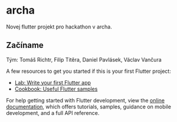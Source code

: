 # archa

Novej flutter projekt pro hackathon v archa.

## Začíname 

Tým: Tomáš Richtr, Filip Titěra, Daniel Pavlásek, Václav Vančura

A few resources to get you started if this is your first Flutter project:

- [Lab: Write your first Flutter app](https://docs.flutter.dev/get-started/codelab)
- [Cookbook: Useful Flutter samples](https://docs.flutter.dev/cookbook)

For help getting started with Flutter development, view the
[online documentation](https://docs.flutter.dev/), which offers tutorials,
samples, guidance on mobile development, and a full API reference.
